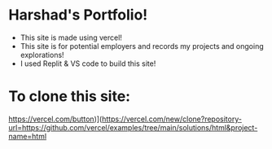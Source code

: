 # Harshad's Portfolio!
- This site is made using vercel!
- This site is for potential employers and records my projects and ongoing explorations!
- I used Replit & VS code to build this site!


# To clone this site: 

https://vercel.com/button)](https://vercel.com/new/clone?repository-url=https://github.com/vercel/examples/tree/main/solutions/html&project-name=html
